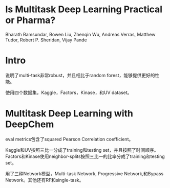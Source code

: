 # Is Multitask Deep Learning Practical or Pharma?

Bharath Ramsundar, Bowen Liu, Zhenqin Wu, Andreas Verras, Matthew Tudor, Robert P. Sheridan, Vijay Pande

# Intro

说明了multi-task非常robust，并且相比于random forest，能够提供更好的性能。

使用四个数据集，Kaggle，Factors，Kinase，和UV dataset。

# Multitask Deep Learning with DeepChem

eval metrics包含了squared Pearson Correlation coefficient。

Kaggle和UV按照三比一分成了training和testing set，并且按照了时间顺序。Factors和Kinase使用neighbor-splits按照三比一的比率分成了training和testing set。

用了三种Network模型，Multi-task Network, Progressive Network,和Bypass Network。其他还有RF和single-task。
